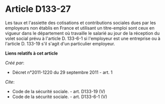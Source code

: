 # Article D133-27

Les taux et l'assiette des cotisations et contributions sociales dues par les employeurs non établis en France et utilisant
un titre-emploi sont ceux en vigueur dans le département où travaille le salarié au jour de la réception du volet social
prévu à l'article D. 133-6-1 si l'employeur est une entreprise ou à l'article D. 133-19 s'il s'agit d'un particulier
employeur.

**Liens relatifs à cet article**

_Créé par_:

  - Décret n°2011-1220 du 29 septembre 2011 - art. 1

_Cite_:

  - Code de la sécurité sociale. - art. D133-19 (V)
  - Code de la sécurité sociale. - art. D133-6-1 (V)
